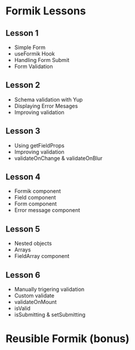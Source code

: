# Formik Lessons

## Lesson 1
* Simple Form
* useFormik Hook
* Handling Form Submit
* Form Validation

## Lesson 2
* Schema validation with Yup
* Displaying Error Mesages
* Improving validation

## Lesson 3
* Using getFieldProps
* Improving validation
* validateOnChange & validateOnBlur

## Lesson 4
* Formik component
* Field component
* Form component
* Error message component

## Lesson 5
* Nested objects
* Arrays
* FieldArray component

## Lesson 6
* Manually trigering validation
* Custom validate
* validateOnMount
* isValid
* isSubmitting & setSubmitting

# Reusible Formik (bonus)